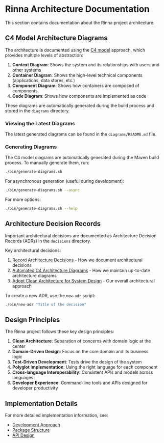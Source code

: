 # Rinna Architecture Documentation

This section contains documentation about the Rinna project architecture.

## C4 Model Architecture Diagrams

The architecture is documented using the [C4 model](https://c4model.com/) approach, which provides multiple levels of abstraction:

1. **Context Diagram**: Shows the system and its relationships with users and other systems
2. **Container Diagram**: Shows the high-level technical components (applications, data stores, etc.)
3. **Component Diagram**: Shows how containers are composed of components
4. **Code Diagram**: Shows how components are implemented as code

These diagrams are automatically generated during the build process and stored in the `diagrams` directory.

### Viewing the Latest Diagrams

The latest generated diagrams can be found in the `diagrams/README.md` file.

### Generating Diagrams

The C4 model diagrams are automatically generated during the Maven build process. To manually generate them, run:

```bash
./bin/generate-diagrams.sh
```

For asynchronous generation (useful during development):

```bash
./bin/generate-diagrams.sh --async
```

For more options:

```bash
./bin/generate-diagrams.sh --help
```

## Architecture Decision Records

Important architectural decisions are documented as Architecture Decision Records (ADRs) in the `decisions` directory.

Key architectural decisions:

1. [Record Architecture Decisions](./decisions/0001-record-architecture-decisions.md) - How we document architectural decisions
2. [Automated C4 Architecture Diagrams](./decisions/0002-automated-c4-architecture-diagrams.md) - How we maintain up-to-date architecture diagrams
3. [Adopt Clean Architecture for System Design](./decisions/0003-adopt-clean-architecture-for-system-design.md) - Our overall architectural approach

To create a new ADR, use the `new-adr` script:

```bash
./bin/new-adr "Title of the decision"
```

## Design Principles

The Rinna project follows these key design principles:

1. **Clean Architecture**: Separation of concerns with domain logic at the center
2. **Domain-Driven Design**: Focus on the core domain and its business logic
3. **Test-Driven Development**: Tests drive the design of the system
4. **Polyglot Implementation**: Using the right language for each component
5. **Cross-language Interoperability**: Consistent APIs and models across languages
6. **Developer Experience**: Command-line tools and APIs designed for developer productivity

## Implementation Details

For more detailed implementation information, see:

- [Development Approach](/docs/development/design-approach.md)
- [Package Structure](/docs/development/package-structure.md)
- [API Design](/docs/development/api-design.md)
